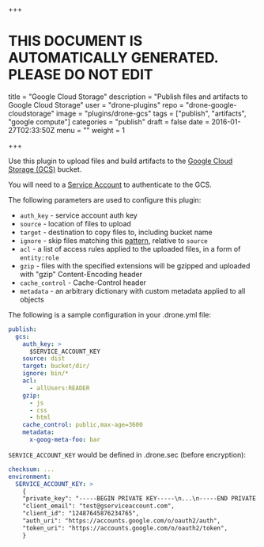 +++

# THIS DOCUMENT IS AUTOMATICALLY GENERATED. PLEASE DO NOT EDIT

title = "Google Cloud Storage"
description = "Publish files and artifacts to Google Cloud Storage"
user = "drone-plugins"
repo = "drone-google-cloudstorage"
image = "plugins/drone-gcs"
tags = ["publish", "artifacts", "google compute"]
categories = "publish"
draft = false
date = 2016-01-27T02:33:50Z
menu = ""
weight = 1

+++

Use this plugin to upload files and build artifacts
to the [Google Cloud Storage (GCS)](https://cloud.google.com/storage/) bucket.

You will need to a [Service Account](https://developers.google.com/console/help/new/#serviceaccounts)
to authenticate to the GCS.

The following parameters are used to configure this plugin:

* `auth_key` - service account auth key
* `source` - location of files to upload
* `target` - destination to copy files to, including bucket name
* `ignore` - skip files matching this [pattern](https://golang.org/pkg/path/filepath/#Match), relative to `source`
* `acl` - a list of access rules applied to the uploaded files, in a form of `entity:role`
* `gzip` - files with the specified extensions will be gzipped and uploaded with "gzip" Content-Encoding header
* `cache_control` - Cache-Control header
* `metadata` - an arbitrary dictionary with custom metadata applied to all objects

The following is a sample configuration in your .drone.yml file:

```yaml
publish:
  gcs:
    auth_key: >
      $SERVICE_ACCOUNT_KEY
    source: dist
    target: bucket/dir/
    ignore: bin/*
    acl:
      - allUsers:READER
    gzip:
      - js
      - css
      - html
    cache_control: public,max-age=3600
    metadata:
      x-goog-meta-foo: bar
```

`SERVICE_ACCOUNT_KEY` would be defined in .drone.sec (before encryption):

```yaml
checksum: ...
environment:
  SERVICE_ACCOUNT_KEY: >
    {
    "private_key": "-----BEGIN PRIVATE KEY-----\n...\n-----END PRIVATE KEY-----\n",
    "client_email": "test@gserviceaccount.com",
    "client_id": "12487645876234765",
    "auth_uri": "https://accounts.google.com/o/oauth2/auth",
    "token_uri": "https://accounts.google.com/o/oauth2/token",
    }
```

